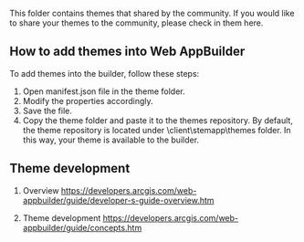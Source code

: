 This folder contains themes that shared by the community. If you would like to share your themes to the community, please check in them here.  

## How to add themes into Web AppBuilder
To add themes into the builder, follow these steps:

1. Open manifest.json file in the theme folder. 
2. Modify the properties accordingly.
3. Save the file.
4. Copy the theme folder and paste it to the themes repository. By default, the theme repository is located under \client\stemapp\themes folder. In this way, your theme is available to the builder. 

## Theme development
1. Overview
https://developers.arcgis.com/web-appbuilder/guide/developer-s-guide-overview.htm

2. Theme development
https://developers.arcgis.com/web-appbuilder/guide/concepts.htm
